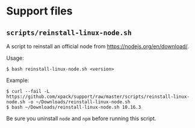 # Support files

## `scripts/reinstall-linux-node.sh`

A script to reinstall an official node from https://nodejs.org/en/download/.

Usage:

```console
$ bash reinstall-linux-node.sh <version>
```

Example:

```console
$ curl --fail -L https://github.com/xpack/support/raw/master/scripts/reinstall-linux-node.sh -o ~/Downloads/reinstall-linux-node.sh
$ bash ~/Downloads/reinstall-linux-node.sh 10.16.3
```

Be sure you uninstall `node` and `npm` before running this script.
